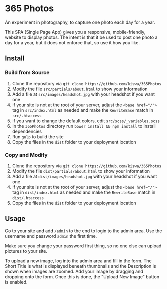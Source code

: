 # 365 Photos

An experiment in photography, to capture one photo each day for a year.

This SPA (Single Page App) gives you a responsive, mobile-friendly, website to display photos. The intent is that it be used to post one photo a day for a year, but it does not enforce that, so use it how you like.

## Install

### Build from Source

 1. Clone the repository via `git clone https://github.com/kiswa/365Photos`
   1. Modify the file `src/partials/about.html` to show your information
   2. Add a file at `src/images/headshot.jpg` with your headshot if you want one
   3. If your site is not at the root of your server, adjust the `<base href="/">` tag in `src/index.html` as needed and make the `RewriteBase` match in `src/.htaccess`
   4. If you want to change the default colors, edit `src/scss/_variables.scss`
 2. In the `365Photos` directory run `bower install && npm install` to install dependencies
 3. Run `gulp` to build the site
 4. Copy the files in the `dist` folder to your deployment location

### Copy and Modify

 1. Clone the repository via `git clone https://github.com/kiswa/365Photos`
   1. Modify the file `dist/partials/about.html` to show your information
   2. Add a file at `dist/images/headshot.jpg` with your headshot if you want one
   3. If your site is not at the root of your server, adjust the `<base href="/">` tag in `dist/index.html` as needed and make the `RewriteBase` match in `dist/.htaccess`
 2. Copy the files in the `dist` folder to your deployment location

## Usage

Go to your site and add `/admin` to the end to login to the admin area. Use the username and password `admin` the first time.

Make sure you change your password first thing, so no one else can upload pictures to your site.

To upload a new image, log into the admin area and fill in the form. The Short Title is what is displayed beneath thumbnails and the Description is shown when images are zoomed. Add your image by dragging and dropping onto the form. Once this is done, the "Upload New Image" button is enabled.
